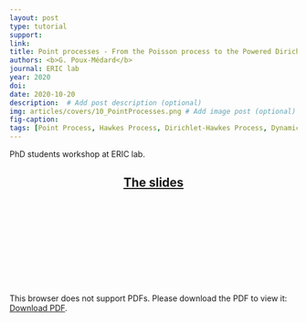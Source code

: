 ```yaml
---
layout: post
type: tutorial
support: 
link: 
title: Point processes - From the Poisson process to the Powered Dirichlet-Hawkes process
authors: <b>G. Poux-Médard</b>
journal: ERIC lab
year: 2020
doi: 
date: 2020-10-20
description:  # Add post description (optional)
img: articles/covers/10_PointProcesses.png # Add image post (optional)
fig-caption: 
tags: [Point Process, Hawkes Process, Dirichlet-Hawkes Process, Dynamics]
---
```


PhD students workshop at ERIC lab.

## <center><u>The slides</u></center>
<object data="/assets/img/articles/Tutorials/Point-processes.pdf" type="application/pdf" width="100%" height="700px">
    <embed src="/assets/img/articles/Tutorials/Point-processes.pdf">
        <p>This browser does not support PDFs. Please download the PDF to view it: <a href="/assets/img/articles/Tutorials/Point-processes.pdf">Download PDF</a>.</p>
    </embed>
</object>



